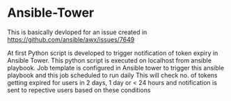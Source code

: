 # Ansible-Tower
This is basically devloped for an issue created in https://github.com/ansible/awx/issues/7649 

At first Python script is developed to trigger notification of token expiry in Ansible Tower. 
This python script is executed on localhost from ansible playbook.
Job template is configured in Ansible tower to trigger this ansible playbook and this job scheduled to run daily
This will check no. of tokens getting expired for users in 2 days, 1 day or < 24 hours and notification is sent to repective users based on these conditions
